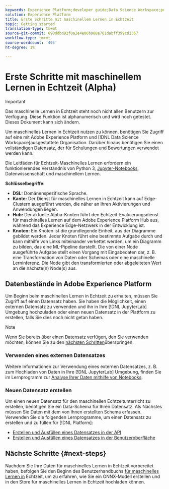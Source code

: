 ```yaml
---
keywords: Experience Platform;developer guide;Data Science Workspace;popular topics;Real time machine learning;
solution: Experience Platform
title: Erste Schritte mit maschinellem Lernen in Echtzeit
topic: Getting started
translation-type: tm+mt
source-git-commit: 690ddbd92f0a2e4e06b988e761dabff399cd2367
workflow-type: tm+mt
source-wordcount: '405'
ht-degree: 1%

---
```



# Erste Schritte mit maschinellem Lernen in Echtzeit (Alpha)

>[!IMPORTANT]
>
>Das maschinelle Lernen in Echtzeit steht noch nicht allen Benutzern zur Verfügung. Diese Funktion ist alphanumerisch und wird noch getestet. Dieses Dokument kann sich ändern.

Um maschinelles Lernen in Echtzeit nutzen zu können, benötigen Sie Zugriff auf eine mit Adobe Experience Platform und [!DNL Data Science Workspace]ausgestattete Organisation. Darüber hinaus benötigen Sie einen vollständigen Datensatz, der für Schulungen und Bewertungen verwendet werden kann.

Die Leitfäden für Echtzeit-Maschinelles Lernen erfordern ein funktionierendes Verständnis von Python 3, [Jupyter-Notebooks](../jupyterlab/overview.md), Datenwissenschaft und maschinellem Lernen.

**Schlüsselbegriffe:**

- **DSL:** Domänenspezifische Sprache.
- **Kante:** Der Dienst für maschinelles Lernen in Echtzeit kann auf Edge-Clustern ausgeführt werden, die näher an Ihren Aktivierungen und Anwendungen liegen.
- **Hub:** Der aktuelle Alpha-Knoten führt den Echtzeit-Evaluierungsdienst für maschinelles Lernen auf dem Adobe Experience Platform Hub aus, während das Experience Edge-Netzwerk in der Entwicklung ist.
- **Knoten:** Ein Knoten ist die grundlegende Einheit, aus der Diagramme gebildet werden. Jeder Knoten führt eine bestimmte Aufgabe durch und kann mithilfe von Links miteinander verkettet werden, um ein Diagramm zu bilden, das eine ML-Pipeline darstellt. Die von einer Node ausgeführte Aufgabe stellt einen Vorgang mit Eingabedaten dar, z. B. eine Transformation von Daten oder Schemas oder eine maschinelle Lerninferenz. Die Node gibt den transformierten oder abgeleiteten Wert an die nächste(n) Node(s) aus.

## Datenbestände in Adobe Experience Platform

Um Beginn beim maschinellen Lernen in Echtzeit zu erhalten, müssen Sie Zugriff auf einen Datensatz haben. Sie haben die Möglichkeit, einen externen Datensatz zu verwenden und ihn in Ihre [!DNL JupyterLab] Umgebung hochzuladen oder einen neuen Datensatz in der Plattform zu erstellen, falls Sie dies noch nicht getan haben.

>[!NOTE]
>
>Wenn Sie bereits über einen Datensatz verfügen, den Sie verwenden möchten, können Sie zu den [nächsten Schritten](#next-steps)überspringen.

### Verwenden eines externen Datensatzes

Weitere Informationen zur Verwendung eines externen Datensatzes, z. B. zum Hochladen von Daten in Ihre [!DNL JupyterLab] Umgebung, finden Sie im Lernprogramm zur [Analyse Ihrer Daten mithilfe von Notebooks](../jupyterlab/analyze-your-data.md#external-data).

### Neuen Datensatz erstellen

Um einen neuen Datensatz für den maschinellen Echtzeitunterricht zu erstellen, benötigen Sie ein Data-Schema für Ihren Datensatz. Als Nächstes müssen Sie Daten mit dem von Ihnen erstellten Schema erfassen. Verwenden Sie die folgenden Lernprogramme, um einen Datensatz zu erstellen und zu füllen für [!DNL Platform]:

- [Erstellen und Ausfüllen eines Datensatzes in der API](../../catalog/datasets/create.md)
- [Erstellen und Ausfüllen eines Datensatzes in der Benutzeroberfläche](../../ingestion/tutorials/ingest-batch-data.md)

## Nächste Schritte {#next-steps}

Nachdem Sie Ihre Daten für maschinelles Lernen in Echtzeit vorbereitet haben, befolgen Sie den Beginn des Benutzerhandbuchs [für maschinelles Lernen in](./rtml-authoring-notebook.md) Echtzeit, um zu erfahren, wie Sie ein ONNX-Modell erstellen und in den Store für maschinelles Lernen in Echtzeit hochladen können.

